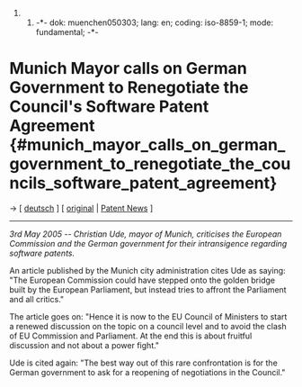 1.  1.  -\*- dok: muenchen050303; lang: en; coding: iso-8859-1; mode:
        fundamental; -\*-

# Munich Mayor calls on German Government to Renegotiate the Council\'s Software Patent Agreement {#munich_mayor_calls_on_german_government_to_renegotiate_the_councils_software_patent_agreement}

-\> \[ [ deutsch](Muenchen050303De "wikilink") \] \[
[original](http://www.muenchen.de/Rathaus/aktuelles/123808/softwarepatente.html "wikilink")
\| [ Patent News](SwpatcninoEn "wikilink") \]

------------------------------------------------------------------------

*3rd May 2005 \-- Christian Ude, mayor of Munich, criticises the
European Commission and the German government for their intransigence
regarding software patents.*

An article published by the Munich city administration cites Ude as
saying: \"The European Commission could have stepped onto the golden
bridge built by the European Parliament, but instead tries to affront
the Parliament and all critics.\"

The article goes on: \"Hence it is now to the EU Council of Ministers to
start a renewed discussion on the topic on a council level and to avoid
the clash of EU Commission and Parliament. At the end this is about
fruitful discussion and not about a power fight.\"

Ude is cited again: \"The best way out of this rare confrontation is for
the German government to ask for a reopening of negotiations in the
Council.\"

